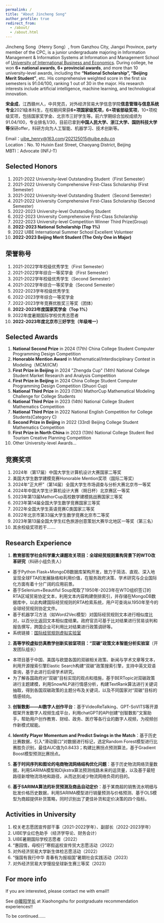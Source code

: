 ```yaml
---
permalink: /
title: "About Jincheng Song"
author_profile: true
redirect_from: 
  - /about/
  - /about.html
---
```

Jincheng Song（Henry Song）, from Ganzhou City, Jiangxi Province, party member of the CPC, is a junior undergraduate majoring in Information Management & Information Systems at Information and Management School of [University of International Business and Economics](https://www.uibe.edu.cn/). During college, he won **6+ national awards**, **6+ provincial awards**, and more than 10 university-level awards, including the **“National Scholarship”, “Beijing Merit Student”**, etc. His comprehensive weighted score in the first six semesters is 91.04/100, ranking 1 out of 30 in the major. His research interests include artificial intelligence, machine learning, and technological innovation.

**宋金成**，江西赣州人，中共党员，对外经济贸易大学信息学院**信息管理与信息系统专业**2021级本科生，在校期间荣获**6+项国家级奖项，6+项省部级奖项**，10+项校级奖项，包括国家奖学金、北京市三好学生等。前六学期综合加权成绩为91.04/100，专业排名1/30，目前已拿到**中国人民大学、浙江大学、国防科技大学等**保研offer，科研方向为人工智能、机器学习、技术创新等。

Email：[uibe_henry@163.com](mailto:uibe_henry@163.com)/[202125015@uibe.edu.cn](mailto:202125015@uibe.edu.cn)  
Location：No. 10 Huixin East Street, Chaoyang District, Beijing  
MBTI：Advocate (INFJ-T)

Selected Honors
------
1. 2021-2022 University-level Outstanding Student（First Semester）
2. 2021-2022 University Comprehensive First-Class Scholarship (First Semester)
3. 2021-2022 University-level Outstanding Student（Second Semester）
4. 2021-2022 University Comprehensive First-Class Scholarship (Second Semester)
5. 2022-2023 University-level Outstanding Student
6. 2022-2023 University Comprehensive First-Class Scholarship
7. 2022-2023 University-level Competition Winner Third Prize(Group)
8. **2022-2023 National Scholarship (Top 1%)**
9. 2022 UIBE International Summer School Excellent Volunteer
10. **2022-2023 Beijing Merit Student (The Only One in Major)**

荣誉称号
------
1. 2021-2022学年校级优秀学生（First Semester）
2. 2021-2022学年综合一等奖学金（First Semester）
3. 2021-2022学年校级优秀学生（Second Semester）
4. 2021-2022学年综合一等奖学金（Second Semester）
5. 2022-2023学年校级优秀学生
6. 2022-2023学年综合一等奖学金
7. 2022-2023学年竞赛优胜奖三等奖（团体）
8. **2022-2023年度国家奖学金（Top 1%）**
9. 2022年度暑期国际学校优秀志愿者
10. **2022-2023年度北京市三好学生（年级唯一）**

Selected Awards
------
1. **National Second Prize** in 2024 (17th) China College Student Computer Programming Design Competition
2. **Honorable Mention Award** in Mathematical/Interdisciplinary Contest in Modeling（MCM/ICM）
3. **First Prize in Beijing** in 2024 "Zhengda Cup" (14th) National College Student Market Research and Analysis Competition
4. **First Prize in Beijing** in 2024 China College Student Computer Programming Design Competition (Shuori Cup)
5. **National Third Prize** in 2023 (13th) MathorCup Mathematical Modeling Challenge for College Students
6. **National Third Prize** in 2023 (14th) National College Student Mathematics Competition
7. **National Third Prize** in 2022 National English Competition for College Students(Category C)
8. **Second Prize in Beijing** in 2022 (33rd) Beijing College Student Mathematics Competition
9. **First Prize in North China** in 2023 (13th) National College Student Red Tourism Creative Planning Competition
10. Other University-level Awards...

竞赛奖项
------
1. 2024年（第17届）中国大学生计算机设计大赛国家二等奖
2. 美国大学生数学建模竞赛Honorable Mention奖项（国际二等奖）
3. 2024年“正大杯”（第14届）全国大学生市场调查与分析大赛北京市一等奖
4. 2024年中国大学生计算机设计大赛（朔日杯）北京赛区一等奖
5. 2023年第13届MathorCup高校数学建模挑战赛国家三等奖
6. 2023年第14届全国大学生数学竞赛国家三等奖
7. 2022年全国大学生英语竞赛C类国家三等奖
8. 2022年北京市第33届大学生数学竞赛北京市二等奖
9. 2023年第13届全国大学生红色旅游创意策划大赛华北地区一等奖（第三名）
10. 其余校级奖项若干.......

Research Experience
------
1. **教育部哲学社会科学重大课题攻关项目：全球经贸规则重构背景下的WTO改革研究**（科研小组负责人）
- 基于Python Flask+MongoDB数据库架构开发，致力于简洁、直观、深入地呈现全球FTA的发展脉络和利用价值，在服务政府决策、学术研究与企业国际化方面有着十分广阔的应用前景。
- 基于Selenium+Beautiful Soup爬取了1950年-2023年在WTO组织签订的RTA区域贸易协定文本，利用文本内容构建倒排索引，并存储在MongoDB数据库中，以此构建国际经贸规则的RTA检索系统，用户可查询从1950年至今的全球经贸规则协定文件。
- 基于机器学习方法（如Word2Vec模型）对国际经贸规则文本进行相似度比对，以百分比返回文本相似度结果。政府官员可基于比对结果进行贸易谈判和报告撰写，跨国企业可利用比对结果进行政策调研等。
- 系统链接：[国际经贸规则虚拟实验室](http://www.ietr.com.cn/)

2. **高等学校虚拟仿真教学创新实验室项目：“双碳”政策文本智能分析实验室**（开发团队组长）
- 本项目基于中国、美国与欧盟各国的双碳相关政策、新闻与学术文章等文本，利用开源搜索引擎Elastic Search构建“双碳”政策搜索引擎，支持中英文双语查询，基于此进行后续学术研究。
- 为了解各国政府对“双碳”目标实现的观点和措施，基于BERTopic对双碳政策进行主题建模，利用SnowNLP进行情感分析，构建TextRank算法进行关键词抽取，得到各国双碳政策的主题分布及关键词，以及不同国家对“双碳”目标的情感倾向。

3. **创智数影——AI数字人创作平台**：基于VideoReTalking、GPT-SoVITS等开源框架开发数字人视频生成平台，利用chatGPT的API创建“创智数影”文案助手，帮助用户创作教育、财经、政务、医疗等各行业的数字人视频，为视频创作新模式赋能。

4. **Identify Player Momentum and Predict Swings in the Match**：基于历史比赛数据，引入“滑动窗口”对数据进行标记，选定Random Forest模型进行比赛胜负识别，最佳AUC值为0.8433；构建比赛拐点预测算法，基于Gradient Boost模型预测比赛拐点。

5. **基于时间序列和图论的电商物流网络结构优化问题**：基于历史物流网络货量数据，利用SARIMA模型和Dijkstra算法预测线路未来的运货量，以及基于最短路径新增物流场地和路径，从而达到减少物流网络负荷的目的。

6. **基于SARIMA算法的补货预测及商品自动定价**：基于某商超的销售流水明细与批发价格历史数据，利用SARIMA模型进行销量预测与价格预测、基于OLS模型为商超提供补货策略，同时识别出了更佳补货和定价决策的四个指标。

Activities in University
------
1. 校关老志愿团宣传部干事（2021-2022学年）、副部长（2022-2023学年）
2. UIBE学业红色助手（经济学导论、财务会计）
3. UIBE暑期国际学校志愿者（2022）
4. “惠园情，母校行”寒假返校宣传贸大志愿活动（2022）
5. 对外经济贸易大学新生体检志愿活动（2022）
6. “强国有我行中华 青春有为报祖国”暑期社会实践活动（2023）
7. 对外经济贸易大学慢投垒球新生赛三等奖（2023）

For more info
------
If you are interested, please contact me with email!!    

See [@暖阳学长](https://www.xiaohongshu.com/user/profile/61e137d8000000001000de47) at Xiaohongshu for postgraduate recommendation experiences!!    

To be continued......    
